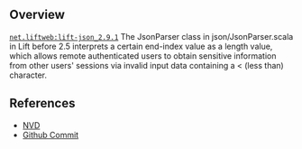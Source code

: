 ## Overview
[`net.liftweb:lift-json_2.9.1`](http://search.maven.org/#search%7Cga%7C1%7Ca%3A%22lift-json_2.9.1%22)
The JsonParser class in json/JsonParser.scala in Lift before 2.5 interprets a certain end-index value as a length value, which allows remote authenticated users to obtain sensitive information from other users' sessions via invalid input data containing a &lt; (less than) character.

## References
- [NVD](https://web.nvd.nist.gov/view/vuln/detail?vulnId=CVE-2013-3300)
- [Github Commit](https://github.com/lift/framework/commit/099d9c86cf6d81f4953957add478ab699946e601)
